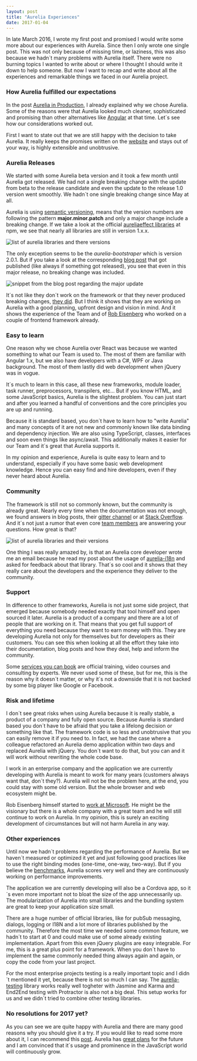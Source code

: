 ```yaml
---
layout: post
title: "Aurelia Experiences"
date: 2017-01-04
---
```




<p class="intro">
<span class="dropcap">I</span>n late March 2016, I wrote my first post and promised I would write some more about our experiences with Aurelia.
Since then I only wrote one single post. This was not only because of missing time, or laziness, this was also because we hadn´t many problems with Aurelia itself.
There were no burning topics I wanted to write about or where I thought I should write it down to help someone.
But now I want to recap and write about all the experiences and remarkable things we faced in our Aurelia project.
</p>

<h3>How Aurelia fulfilled our expectations</h3>

In the post <a href="/aurelia-in-production/" title="link to the Aurelia in production post">Aurelia in Production</a>, I already explained why we chose Aurelia.
Some of the reasons were that Aurelia looked much cleaner, sophisticated and promising than other alternatives like <a href="https://angular.io/" title="link to Angular">Angular</a> at that time. Let´s see how our considerations worked out.

First I want to state out that we are still happy with the decision to take Aurelia.
It really keeps the promises written on the <a href="http://aurelia.io/hub.html#/doc/article/aurelia/framework/latest/what-is-aurelia/3">website</a> and stays out of your way, 
is highly extensible and unobtrusive.

<h3>Aurelia Releases</h3>

We started with some Aurelia beta version and it took a few month until Aurelia got <a href="http://blog.aurelia.io/2016/07/27/aurelia-1-0-is-here/"></a>released.
We had not a single breaking change with the update from beta to the release candidate and even the update
to the release 1.0 version went smoothly. We hadn´t one single breaking change since May at all.

Aurelia is using <a href="http://semver.org/">semantic versioning</a>, means that the 
version numbers are following the pattern <b>major.minor.patch</b> and only a major change
include a breaking change. If we take a look at the official
<a href="https://www.npmjs.com/search?q=aurelia&page=2&ranking=optimal">aureliaeffect libraries</a> at npm, we see that nearly all
libraries are still in version 1.x.x.

<img src="{{ '/assets/img/list-of-aurelia-libraries.jpg' | prepend: site.baseurl }}" alt="list of aurelia libraries and there versions"/>

The only exception seems to be the <em>aurelia-bootstraper</em> which is version 2.0.1. But if you take a look at the corresponding
<a href="http://blog.aurelia.io/2016/12/08/big-aurelia-release-update/">blog post</a> that got published (like always if something got released), you see that
even in this major release, no breaking change was included.

<img src="{{ '/assets/img/aurelia-major-update.png' | prepend: site.baseurl }}" alt="snippet from the blog post regarding the major update"/>

It´s not like they don´t work on the framework or that they never produced breaking changes, <a href="http://blog.aurelia.io/2016/09/07/patch-releases-9-7-2016-2/">they did</a>.
But I think it shows that they are working on Aurelia with a good planning, upfront design and vision in mind. And it shows the experience of the Team and of <a href="http://robeisenberg.com/">Rob Eisenberg</a>
who worked on a couple of frontend framework already.


<h3>Easy to learn</h3>

One reason why we chose Aurelia over React was because we wanted something to what our Team is used to. 
The most of them are familiar with Angular 1.x, but we also have developers with a C#, WPF or Java background. 
The most of them lastly did web development when jQuery was in vogue.

It´s much to learn in this case, all these new frameworks, module loader, task runner, preprocessors, transpilers, etc...
But if you know HTML, and some JavaScript basics, Aurelia is the slightest problem. You can just start and after you learned a handful of conventions and the core principles
you are up and running.

Because it is standard based, you don´t have to learn how to "write Aurelia" and many concepts of it are not new and commonly known like data binding and dependency injection.
We are also using TypeScript, classes, interfaces and soon even things like async/await. This additionally makes it easier for our Team and it´s great that Aurelia supports it.

In my opinion and experience, Aurelia is quite easy to learn and to understand, especially if you have some basic web development knowledge.
Hence you can easy find and hire developers, even if they never heard about Aurelia.


<h3>Community</h3>

The framework is still not so commonly known, but the community is already great. Nearly every time when the documentation was not enough, we found answers in blog posts, their <a href="https://gitter.im/aurelia/Discuss" title="link to the aurelia gitter channel">gitter channel</a>
or at <a href="http://stackoverflow.com/questions/tagged/aurelia" title="link to stack overflow with tag aurelia">Stack Overflow</a>. And it´s not just a rumor that even core <a href="http://aurelia.io/team.html" title="link to aurelia team">team members</a> are answering your questions. How great is that?

<img src="{{ '/assets/img/Aurelia-SO.png' | prepend: site.baseurl }}" alt="list of aurelia libraries and their versions"/>

One thing I was really amazed by, is that an Aurelia core developer wrote me an email because he read my post about the usage of 
<a href="http://kabaehr.de/blog/aurelia-advanced-i18n/" title="link to aurelia i18n">aurelia-i18n</a> and asked for feedback about that library. That´s so cool and it shows that
they really care about the developers and the experience they deliver to the community.


<h3>Support</h3>

In difference to other frameworks, Aurelia is not just some side project, that emerged because somebody needed exactly that tool himself and open sourced it later.
Aurelia is a product of a company and there are a lot of people that are working on it.
That means that you get full support of everything you need because they want to earn money with this. They are developing Aurelia not only for themselves but for developers as their customers.
You can see this when looking at all the effort they take into their documentation, blog posts and how they deal, help and inform the community.

Some <a href="http://aurelia.io/hub.html#/doc/article/aurelia/framework/latest/business-advantages/2" title="link to buyable services">services you can book</a> are official training, video courses and consulting by experts.
We never used some of these, but for me, this is the reason why it doesn´t matter, or why it´s not a downside that it is not backed by some big player like Google or Facebook.


<h3>Risk and lifetime</h3>

I don´t see great risks when using Aurelia because it is really stable, a product of a company and fully open source.
Because Aurelia is standard based you don´t have to be afraid that you take a lifelong decision or something like that. The framework code is so less and unobtrusive that you can easily remove it if you need to.
In fact, we had the case where a colleague refactored an Aurelia demo application within two days and replaced Aurelia with jQuery.
You don´t want to do that, but you can and it will work without rewriting the whole code base.

I work in an enterprise company and the application we are currently developing with Aurelia is meant to work for many years (customers always want that, don´t they?).
Aurelia will not be the problem here, at the end, you could stay with some old version. But the whole browser and web ecosystem might be.

Rob Eisenberg himself started to <a href="http://eisenbergeffect.bluespire.com/joining-microsoft/" title="link to robs post about joining microsoft">work at Microsoft</a>.
He might be the visionary but there is a whole company with a great team and he will still continue to work on Aurelia.
In my opinion, this is surely an exciting development of circumstances but will not harm Aurelia in any way.


<h3>Other experiences</h3>

Until now we hadn´t problems regarding the performance of Aurelia. But we haven´t measured or optimized it yet and just following good practices like to use the right binding modes (one-time, one-way, two-way).
But if you believe the <a href="http://www.stefankrause.net/wp/?p=316" title="link to a JS framework benchmark">benchmarks</a>, Aurelia scores very well and they are continuously working on performance improvements. 


The application we are currently developing will also be a Cordova app, so it´s even more important not to bloat the size of the app unnecessarily up. 
The modularization of Aurelia into small libraries and the bundling system are great to keep your application size small.

There are a huge number of official libraries, like for pubSub messaging, dialogs, logging or I18N and a lot more of libraries published by the community.
Therefore the most time we needed some common feature, we hadn´t to start at 0 and could make use of some already existing implementation. Apart from this even jQuery plugins are easy integrable.
For me, this is a great plus point for a framework. When you don´t have to implement the same commonly needed thing always again and again, or copy the code from your last project.

For the most enterprise projects testing is a really important topic and I didn´t mentioned it yet, because there is not so much I can say.
The <a href="https://github.com/aurelia/testing" title="">aurelia-testing</a> library works really well togheter with Jasmine and Karma 
and End2End testing with Protractor is also not a big deal. This setup works for us and we didn´t tried to combine other testing libraries.


<h3>No resolutions for 2017 yet?</h3>

As you can see we are quite happy with Aurelia and there are many good reasons why you should give it a try. If you would like to read some more about it, I can recommend this <a href="http://ilikekillnerds.com/2016/12/give-aurelia-chance-2017/">post</a>. 
Aurelia has <a href="http://blog.aurelia.io/2017/01/02/aurelia-2017-resolutions/">great plans</a> for the future and I am convinced that it´s usage and prominence in the JavaScript world will continuously grow. 
